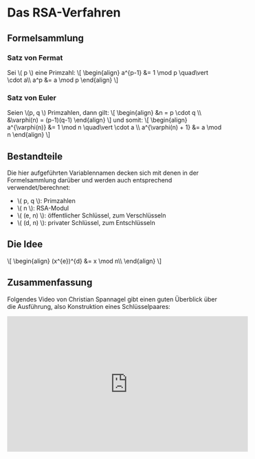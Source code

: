 # Das RSA-Verfahren

## Formelsammlung
### Satz von Fermat
Sei \\( p \\) eine Primzahl:
\\[
\begin{align}
a^{p-1} &= 1 \mod p \quad\vert \cdot a\\\\
a^p &= a \mod p
\end{align}
\\]

### Satz von Euler
Seien \\(p, q \\) Primzahlen, dann gilt:
\\[
\begin{align}
&n = p \cdot q \\\\
&\varphi(n) = (p-1)(q-1)
\end{align}
\\]
und somit:
\\[
\begin{align}
a^{\varphi(n)} &= 1 \mod n \quad\vert \cdot a \\\\
a^{\varphi(n) + 1} &= a \mod n
\end{align}
\\]

## Bestandteile
Die hier aufgeführten Variablennamen decken sich mit denen in der Formelsammlung darüber und werden
auch entsprechend verwendet/berechnet:
- \\( p, q \\): Primzahlen
- \\( n \\): RSA-Modul
- \\( (e, n) \\): öffentlicher Schlüssel, zum Verschlüsseln
- \\( (d, n) \\): privater Schlüssel, zum Entschlüsseln

## Die Idee
\\[
\begin{align}
(x^{e})^{d} &= x \mod n\\\\
\end{align}
\\]


## Zusammenfassung
Folgendes Video von Christian Spannagel gibt einen guten Überblick über die Ausführung,
also Konstruktion eines Schlüsselpaares:

<iframe width="560" height="315" src="https://www.youtube.com/embed/XR6zeI_rNPw" title="YouTube video player" frameborder="0" allow="accelerometer; autoplay; clipboard-write; encrypted-media; gyroscope; picture-in-picture" allowfullscreen></iframe>
